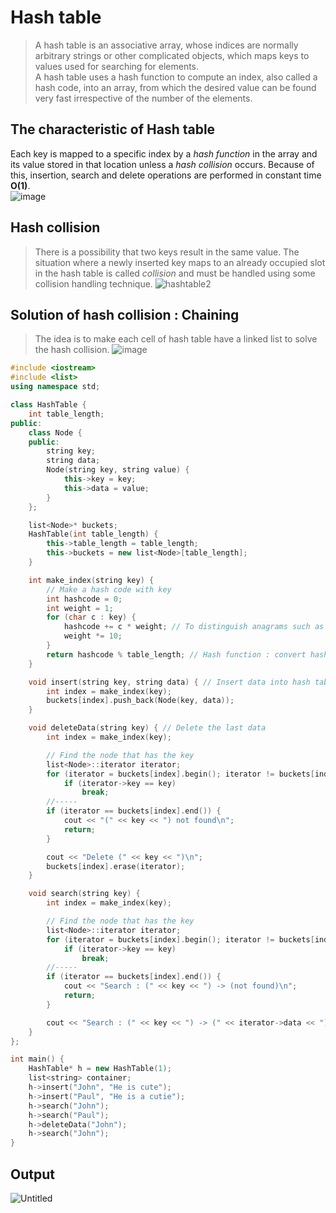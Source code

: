 # Hash table
>A hash table is an associative array, whose indices are normally arbitrary strings or other complicated objects, which maps keys to values used for searching for elements.<br>
>A hash table uses a hash function to compute an index, also called a hash code, into an array, from which the desired value can be found very fast irrespective of the number of the elements.

## The characteristic of Hash table
Each key is mapped to a specific index by a *hash function* in the array and its value stored in that location unless a *hash collision* occurs. Because of this, insertion, search and delete operations are performed in constant time **O(1)**.<br>
![image](https://github.com/vacu9708/Study-records/assets/67142421/18d449db-794e-41d5-b3a4-89d2e7d3ba4a)

## Hash collision
> There is a possibility that two keys result in the same value. The situation where a newly inserted key maps to an already occupied slot in the hash table is called *collision* and must be handled using some collision handling technique. 
![hashtable2](https://user-images.githubusercontent.com/67142421/148845229-92e74e37-9e50-42db-91cb-c1f49d493891.png)

## Solution of hash collision : Chaining
>The idea is to make each cell of hash table have a linked list to solve the hash collision.
![image](https://user-images.githubusercontent.com/67142421/150531067-fe59c4e7-2f4c-4d55-9705-1fb2d1c509ce.png)

~~~C++
#include <iostream>
#include <list>
using namespace std;

class HashTable {
	int table_length;
public:
	class Node {
	public:
		string key;
		string data;
		Node(string key, string value) {
			this->key = key;
			this->data = value;
		}
	};

	list<Node>* buckets;
	HashTable(int table_length) {
		this->table_length = table_length;
		this->buckets = new list<Node>[table_length];
	}

	int make_index(string key) {
		// Make a hash code with key
		int hashcode = 0;
		int weight = 1;
		for (char c : key) {
			hashcode += c * weight; // To distinguish anagrams such as "abc" and "cba"
			weight *= 10;
		}
		return hashcode % table_length; // Hash function : convert hash code to index.
	}

	void insert(string key, string data) { // Insert data into hash table
		int index = make_index(key);
		buckets[index].push_back(Node(key, data));
	}

	void deleteData(string key) { // Delete the last data
		int index = make_index(key);

		// Find the node that has the key
		list<Node>::iterator iterator;
		for (iterator = buckets[index].begin(); iterator != buckets[index].end(); iterator++)
			if (iterator->key == key)
				break;
		//-----
		if (iterator == buckets[index].end()) {
			cout << "(" << key << ") not found\n";
			return;
		}

		cout << "Delete (" << key << ")\n";
		buckets[index].erase(iterator);
	}

	void search(string key) {
		int index = make_index(key);

		// Find the node that has the key
		list<Node>::iterator iterator;
		for (iterator = buckets[index].begin(); iterator != buckets[index].end(); iterator++)
			if (iterator->key == key)
				break;
		//-----
		if (iterator == buckets[index].end()) {
			cout << "Search : (" << key << ") -> (not found)\n";
			return;
		}

		cout << "Search : (" << key << ") -> (" << iterator->data << ") found\n";
	}
};

int main() {
	HashTable* h = new HashTable(1);
	list<string> container;
	h->insert("John", "He is cute");
	h->insert("Paul", "He is a cutie");
	h->search("John");
	h->search("Paul");
	h->deleteData("John");
	h->search("John");
}
~~~
## Output
![Untitled](https://user-images.githubusercontent.com/67142421/149351330-0c070a9a-0547-44f4-abdf-68530d6f9aee.png)

